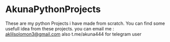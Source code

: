 # AkunaPythonProjects
These are my python Projects i have made from scratch.
You can find some usefull idea from these projects.
you can email me : aklilsolomon3@gmail.com
also t.me/akuna444 for telegram user
